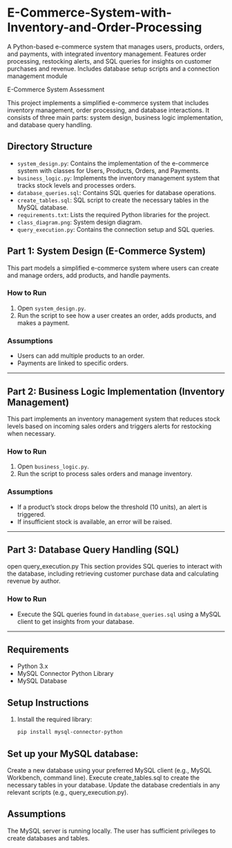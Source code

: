 # E-Commerce-System-with-Inventory-and-Order-Processing
A Python-based e-commerce system that manages users, products, orders, and payments, with integrated inventory management. Features order processing, restocking alerts, and SQL queries for insights on customer purchases and revenue. Includes database setup scripts and a connection management module

 E-Commerce System Assessment

This project implements a simplified e-commerce system that includes inventory management, order processing, and database interactions. It consists of three main parts: system design, business logic implementation, and database query handling.

## Directory Structure
- `system_design.py`: Contains the implementation of the e-commerce system with classes for Users, Products, Orders, and Payments.
- `business_logic.py`: Implements the inventory management system that tracks stock levels and processes orders.
- `database_queries.sql`: Contains SQL queries for database operations.
- `create_tables.sql`: SQL script to create the necessary tables in the MySQL database.
- `requirements.txt`: Lists the required Python libraries for the project.
- `class_diagram.png`: System design diagram.
- `query_execution.py`: Contains the connection setup and SQL queries.

## Part 1: System Design (E-Commerce System)
This part models a simplified e-commerce system where users can create and manage orders, add products, and handle payments.

### How to Run
1. Open `system_design.py`.
2. Run the script to see how a user creates an order, adds products, and makes a payment.

### Assumptions
- Users can add multiple products to an order.
- Payments are linked to specific orders.

---

## Part 2: Business Logic Implementation (Inventory Management)
This part implements an inventory management system that reduces stock levels based on incoming sales orders and triggers alerts for restocking when necessary.

### How to Run
1. Open `business_logic.py`.
2. Run the script to process sales orders and manage inventory.

### Assumptions
- If a product’s stock drops below the threshold (10 units), an alert is triggered.
- If insufficient stock is available, an error will be raised.

---

## Part 3: Database Query Handling (SQL)
open query_execution.py
This section provides SQL queries to interact with the database, including retrieving customer purchase data and calculating revenue by author.

### How to Run
- Execute the SQL queries found in `database_queries.sql` using a MySQL client to get insights from your database.

---

## Requirements
- Python 3.x
- MySQL Connector Python Library
- MySQL Database

## Setup Instructions
1. Install the required library:
   ```bash
   pip install mysql-connector-python

## Set up your MySQL database:
Create a new database using your preferred MySQL client (e.g., MySQL Workbench, command line).
Execute create_tables.sql to create the necessary tables in your database.
Update the database credentials in any relevant scripts (e.g., query_execution.py).
## Assumptions
The MySQL server is running locally.
The user has sufficient privileges to create databases and tables.

